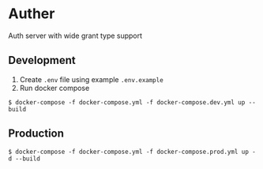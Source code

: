 # Auther

Auth server with wide grant type support

## Development

1. Create `.env` file using example `.env.example`
2. Run docker compose 
```
$ docker-compose -f docker-compose.yml -f docker-compose.dev.yml up --build
```

## Production

```
$ docker-compose -f docker-compose.yml -f docker-compose.prod.yml up -d --build
```
